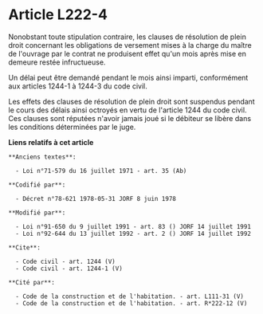 # Article L222-4

Nonobstant toute stipulation contraire, les clauses de résolution de plein droit concernant les obligations de versement
mises à la charge du maître de l'ouvrage par le contrat ne produisent effet qu'un mois après mise en demeure restée
infructueuse. 

Un délai peut être demandé pendant le mois ainsi imparti, conformément aux articles 1244-1 à 1244-3 du code civil. 

Les effets des clauses de résolution de plein droit sont suspendus pendant le cours des délais ainsi octroyés en vertu de
l'article 1244 du code civil. Ces clauses sont réputées n'avoir jamais joué si le débiteur se libère dans les conditions
déterminées par le juge.

**Liens relatifs à cet article**

	**Anciens textes**:

	  - Loi n°71-579 du 16 juillet 1971 - art. 35 (Ab)

	**Codifié par**:

	  - Décret n°78-621 1978-05-31 JORF 8 juin 1978

	**Modifié par**:

	  - Loi n°91-650 du 9 juillet 1991 - art. 83 () JORF 14 juillet 1991
	  - Loi n°92-644 du 13 juillet 1992 - art. 2 () JORF 14 juillet 1992

	**Cite**:

	  - Code civil - art. 1244 (V)
	  - Code civil - art. 1244-1 (V)

	**Cité par**:

	  - Code de la construction et de l'habitation. - art. L111-31 (V)
	  - Code de la construction et de l'habitation. - art. R*222-12 (V)
